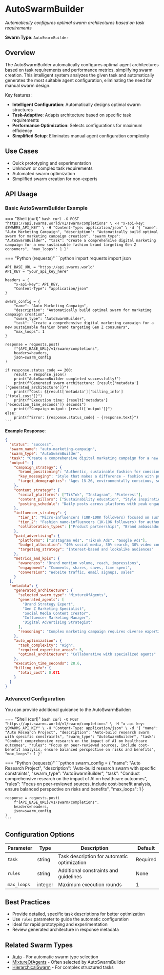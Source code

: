 # AutoSwarmBuilder

*Automatically configures optimal swarm architectures based on task requirements*

**Swarm Type**: `AutoSwarmBuilder`

## Overview

The AutoSwarmBuilder automatically configures optimal agent architectures based on task requirements and performance metrics, simplifying swarm creation. This intelligent system analyzes the given task and automatically generates the most suitable agent configuration, eliminating the need for manual swarm design.

Key features:
- **Intelligent Configuration**: Automatically designs optimal swarm structures
- **Task-Adaptive**: Adapts architecture based on specific task requirements
- **Performance Optimization**: Selects configurations for maximum efficiency
- **Simplified Setup**: Eliminates manual agent configuration complexity

## Use Cases

- Quick prototyping and experimentation
- Unknown or complex task requirements
- Automated swarm optimization
- Simplified swarm creation for non-experts

## API Usage

### Basic AutoSwarmBuilder Example

=== "Shell (curl)"
    ```bash
    curl -X POST "https://api.swarms.world/v1/swarm/completions" \
      -H "x-api-key: $SWARMS_API_KEY" \
      -H "Content-Type: application/json" \
      -d '{
        "name": "Auto Marketing Campaign",
        "description": "Automatically build optimal swarm for marketing campaign creation",
        "swarm_type": "AutoSwarmBuilder",
        "task": "Create a comprehensive digital marketing campaign for a new sustainable fashion brand targeting Gen Z consumers",
        "max_loops": 1
      }'
    ```

=== "Python (requests)"
    ```python
    import requests
    import json

    API_BASE_URL = "https://api.swarms.world"
    API_KEY = "your_api_key_here"
    
    headers = {
        "x-api-key": API_KEY,
        "Content-Type": "application/json"
    }
    
    swarm_config = {
        "name": "Auto Marketing Campaign",
        "description": "Automatically build optimal swarm for marketing campaign creation",
        "swarm_type": "AutoSwarmBuilder",
        "task": "Create a comprehensive digital marketing campaign for a new sustainable fashion brand targeting Gen Z consumers",
        "max_loops": 1
    }
    
    response = requests.post(
        f"{API_BASE_URL}/v1/swarm/completions",
        headers=headers,
        json=swarm_config
    )
    
    if response.status_code == 200:
        result = response.json()
        print("AutoSwarmBuilder completed successfully!")
        print(f"Generated swarm architecture: {result['metadata']['generated_architecture']}")
        print(f"Cost: ${result['metadata']['billing_info']['total_cost']}")
        print(f"Execution time: {result['metadata']['execution_time_seconds']} seconds")
        print(f"Campaign output: {result['output']}")
    else:
        print(f"Error: {response.status_code} - {response.text}")
    ```

**Example Response**:
```json
{
  "status": "success",
  "swarm_name": "auto-marketing-campaign",
  "swarm_type": "AutoSwarmBuilder",
  "task": "Create a comprehensive digital marketing campaign for a new sustainable fashion brand targeting Gen Z consumers",
  "output": {
    "campaign_strategy": {
      "brand_positioning": "Authentic, sustainable fashion for conscious Gen Z consumers",
      "key_messaging": "Style that makes a difference - fashion with purpose",
      "target_demographics": "Ages 18-26, environmentally conscious, social media active"
    },
    "content_strategy": {
      "social_platforms": ["TikTok", "Instagram", "Pinterest"],
      "content_pillars": ["Sustainability education", "Style inspiration", "Behind-the-scenes"],
      "posting_schedule": "Daily posts across platforms with peak engagement timing"
    },
    "influencer_strategy": {
      "tier_1": "Micro-influencers (10K-100K followers) focused on sustainability",
      "tier_2": "Fashion nano-influencers (1K-10K followers) for authentic engagement",
      "collaboration_types": ["Product partnerships", "Brand ambassador programs"]
    },
    "paid_advertising": {
      "platforms": ["Instagram Ads", "TikTok Ads", "Google Ads"],
      "budget_allocation": "40% social media, 30% search, 30% video content",
      "targeting_strategy": "Interest-based and lookalike audiences"
    },
    "metrics_and_kpis": {
      "awareness": "Brand mention volume, reach, impressions",
      "engagement": "Comments, shares, saves, time spent",
      "conversion": "Website traffic, email signups, sales"
    }
  },
  "metadata": {
    "generated_architecture": {
      "selected_swarm_type": "MixtureOfAgents",
      "generated_agents": [
        "Brand Strategy Expert",
        "Gen Z Marketing Specialist", 
        "Social Media Content Creator",
        "Influencer Marketing Manager",
        "Digital Advertising Strategist"
      ],
      "reasoning": "Complex marketing campaign requires diverse expertise working collaboratively"
    },
    "auto_optimization": {
      "task_complexity": "High",
      "required_expertise_areas": 5,
      "optimal_architecture": "Collaborative with specialized agents"
    },
    "execution_time_seconds": 28.6,
    "billing_info": {
      "total_cost": 0.071
    }
  }
}
```

### Advanced Configuration

You can provide additional guidance to the AutoSwarmBuilder:

=== "Shell (curl)"
    ```bash
    curl -X POST "https://api.swarms.world/v1/swarm/completions" \
      -H "x-api-key: $SWARMS_API_KEY" \
      -H "Content-Type: application/json" \
      -d '{
        "name": "Auto Research Project",
        "description": "Auto-build research swarm with specific constraints",
        "swarm_type": "AutoSwarmBuilder",
        "task": "Conduct comprehensive research on the impact of AI on healthcare outcomes",
        "rules": "Focus on peer-reviewed sources, include cost-benefit analysis, ensure balanced perspective on risks and benefits",
        "max_loops": 1
      }'
    ```

=== "Python (requests)"
    ```python
    swarm_config = {
        "name": "Auto Research Project",
        "description": "Auto-build research swarm with specific constraints",
        "swarm_type": "AutoSwarmBuilder", 
        "task": "Conduct comprehensive research on the impact of AI on healthcare outcomes",
        "rules": "Focus on peer-reviewed sources, include cost-benefit analysis, ensure balanced perspective on risks and benefits",
        "max_loops": 1
    }
    
    response = requests.post(
        f"{API_BASE_URL}/v1/swarm/completions",
        headers=headers,
        json=swarm_config
    )
    ```

## Configuration Options

| Parameter | Type | Description | Default |
|-----------|------|-------------|---------|
| `task` | string | Task description for automatic optimization | Required |
| `rules` | string | Additional constraints and guidelines | None |
| `max_loops` | integer | Maximum execution rounds | 1 |

## Best Practices

- Provide detailed, specific task descriptions for better optimization
- Use `rules` parameter to guide the automatic configuration
- Ideal for rapid prototyping and experimentation
- Review generated architecture in response metadata

## Related Swarm Types

- [Auto](auto.md) - For automatic swarm type selection
- [MixtureOfAgents](mixture_of_agents.md) - Often selected by AutoSwarmBuilder
- [HierarchicalSwarm](hierarchical_swarm.md) - For complex structured tasks